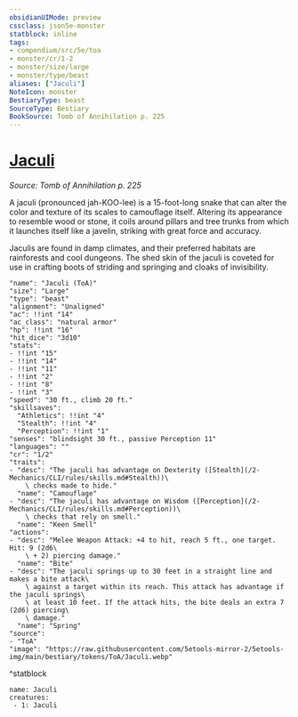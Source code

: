 ```yaml
---
obsidianUIMode: preview
cssclass: json5e-monster
statblock: inline
tags:
- compendium/src/5e/toa
- monster/cr/1-2
- monster/size/large
- monster/type/beast
aliases: ["Jaculi"]
NoteIcon: monster
BestiaryType: beast
SourceType: Bestiary
BookSource: Tomb of Annihilation p. 225
---
```

# [Jaculi](2-Mechanics\CLI\bestiary\beast/jaculi-toa.md)
*Source: Tomb of Annihilation p. 225*  

A jaculi (pronounced jah-KOO-lee) is a 15-foot-long snake that can alter the color and texture of its scales to camouflage itself. Altering its appearance to resemble wood or stone, it coils around pillars and tree trunks from which it launches itself like a javelin, striking with great force and accuracy.

Jaculis are found in damp climates, and their preferred habitats are rainforests and cool dungeons. The shed skin of the jaculi is coveted for use in crafting boots of striding and springing and cloaks of invisibility.

```statblock
"name": "Jaculi (ToA)"
"size": "Large"
"type": "beast"
"alignment": "Unaligned"
"ac": !!int "14"
"ac_class": "natural armor"
"hp": !!int "16"
"hit_dice": "3d10"
"stats":
- !!int "15"
- !!int "14"
- !!int "11"
- !!int "2"
- !!int "8"
- !!int "3"
"speed": "30 ft., climb 20 ft."
"skillsaves":
  "Athletics": !!int "4"
  "Stealth": !!int "4"
  "Perception": !!int "1"
"senses": "blindsight 30 ft., passive Perception 11"
"languages": ""
"cr": "1/2"
"traits":
- "desc": "The jaculi has advantage on Dexterity ([Stealth](/2-Mechanics/CLI/rules/skills.md#Stealth))\
    \ checks made to hide."
  "name": "Camouflage"
- "desc": "The jaculi has advantage on Wisdom ([Perception](/2-Mechanics/CLI/rules/skills.md#Perception))\
    \ checks that rely on smell."
  "name": "Keen Smell"
"actions":
- "desc": "Melee Weapon Attack: +4 to hit, reach 5 ft., one target. Hit: 9 (2d6\
    \ + 2) piercing damage."
  "name": "Bite"
- "desc": "The jaculi springs up to 30 feet in a straight line and makes a bite attack\
    \ against a target within its reach. This attack has advantage if the jaculi springs\
    \ at least 10 feet. If the attack hits, the bite deals an extra 7 (2d6) piercing\
    \ damage."
  "name": "Spring"
"source":
- "ToA"
"image": "https://raw.githubusercontent.com/5etools-mirror-2/5etools-img/main/bestiary/tokens/ToA/Jaculi.webp"
```
^statblock

```encounter-table
name: Jaculi
creatures:
 - 1: Jaculi
```